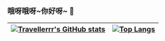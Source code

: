 ### 哦呀哦呀\~你好呀~ 👋

<!--
**Travellerrr/Travellerrr** is a ✨ _special_ ✨ repository because its `README.md` (this file) appears on your GitHub profile.

Here are some ideas to get you started:

- 🔭 I’m currently working on ...
- 🌱 I’m currently learning ...
- 👯 I’m looking to collaborate on ...
- 🤔 I’m looking for help with ...
- 💬 Ask me about ...
- 📫 How to reach me: ...
- 😄 Pronouns: ...
- ⚡ Fun fact: ...
-->

| <a href="">![Travellerrr's GitHub stats](https://github-readme-stats.vercel.app/api?username=travellerrr&show_icons=true&locale=cn&hide_border=true)</a> | <a href="">![Top Langs](https://github-readme-stats.vercel.app/api/top-langs/?username=Travellerrr&show_icons=true&locale=cn&hide_border=true)</a> |
| ---------------------------------------- | ---------------------------------------- |

